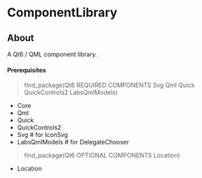 # ComponentLibrary

## About

A Qt6 / QML component library.

#### Prerequisites

> find_package(Qt6 REQUIRED COMPONENTS Svg Qml Quick QuickControls2 LabsQmlModels)

- Core
- Qml
- Quick
- QuickControls2
- Svg               # for IconSvg
- LabsQmlModels     # for DelegateChooser

> find_package(Qt6 OPTIONAL COMPONENTS Location)

- Location
